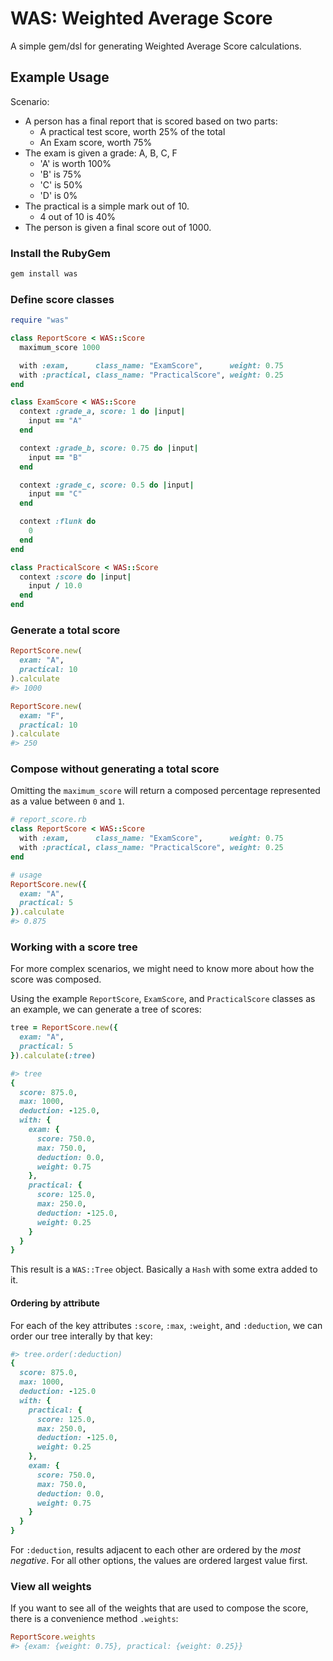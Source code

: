 # WAS: Weighted Average Score

A simple gem/dsl for generating Weighted Average Score calculations.

## Example Usage

Scenario:
* A person has a final report that is scored based on two parts:
  * A practical test score, worth 25% of the total
  * An Exam score, worth 75%
* The exam is given a grade: A, B, C, F
  * 'A' is worth 100%
  * 'B' is 75%
  * 'C' is 50%
  * 'D' is 0%
* The practical is a simple mark out of 10.
  * 4 out of 10 is 40%
* The person is given a final score out of 1000.

### Install the RubyGem

```bash
gem install was
```

### Define score classes

```ruby
require "was"

class ReportScore < WAS::Score
  maximum_score 1000

  with :exam,      class_name: "ExamScore",      weight: 0.75
  with :practical, class_name: "PracticalScore", weight: 0.25
end

class ExamScore < WAS::Score
  context :grade_a, score: 1 do |input|
    input == "A"
  end

  context :grade_b, score: 0.75 do |input|
    input == "B"
  end

  context :grade_c, score: 0.5 do |input|
    input == "C"
  end

  context :flunk do
    0
  end
end

class PracticalScore < WAS::Score
  context :score do |input|
    input / 10.0
  end
end
```

### Generate a total score

```ruby
ReportScore.new(
  exam: "A",
  practical: 10
).calculate
#> 1000

ReportScore.new(
  exam: "F",
  practical: 10
).calculate
#> 250
````

### Compose without generating a total score

Omitting the `maximum_score` will return a composed percentage represented as a value between `0` and `1`.

```ruby
# report_score.rb
class ReportScore < WAS::Score
  with :exam,      class_name: "ExamScore",      weight: 0.75
  with :practical, class_name: "PracticalScore", weight: 0.25
end
```

```ruby
# usage
ReportScore.new({
  exam: "A",
  practical: 5
}).calculate
#> 0.875
```

### Working with a score tree

For more complex scenarios, we might need to know more about how the score was composed.

Using the example `ReportScore`, `ExamScore`, and `PracticalScore` classes as
an example, we can generate a tree of scores:

```ruby
tree = ReportScore.new({
  exam: "A",
  practical: 5
}).calculate(:tree)

#> tree
{
  score: 875.0,
  max: 1000,
  deduction: -125.0,
  with: {
    exam: {
      score: 750.0,
      max: 750.0,
      deduction: 0.0,
      weight: 0.75
    },
    practical: {
      score: 125.0,
      max: 250.0,
      deduction: -125.0,
      weight: 0.25
    }
  }
}
```

This result is a `WAS::Tree` object. Basically a `Hash` with some extra
added to it.

#### Ordering by attribute

For each of the key attributes `:score`, `:max`, `:weight`, and
`:deduction`, we can order our tree interally by that key:

```ruby
#> tree.order(:deduction)
{
  score: 875.0,
  max: 1000,
  deduction: -125.0
  with: {
    practical: {
      score: 125.0,
      max: 250.0,
      deduction: -125.0,
      weight: 0.25
    },
    exam: {
      score: 750.0,
      max: 750.0,
      deduction: 0.0,
      weight: 0.75
    }
  }
}
```

For `:deduction`, results adjacent to each other are ordered by the
_most negative_. For all other options, the values are ordered largest
value first.

### View all weights

If you want to see all of the weights that are used to compose the score,
there is a convenience method `.weights`:

```ruby
ReportScore.weights
#> {exam: {weight: 0.75}, practical: {weight: 0.25}}
